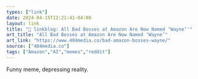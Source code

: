 ```yaml
---
types: ["link"]
date: 2024-04-15T12:21:41-04:00
layout: link
title: "🔗 linkblog: All Bad Bosses at Amazon Are Now Named ‘Wayne’'"
art_title: "All Bad Bosses at Amazon Are Now Named ‘Wayne’"
art_link: "https://www.404media.co/bad-amazon-bosses-wayne/"
source: ["404media.co"]
tags: ["Amazon","AI","memes","reddit"]
---
```

Funny meme, depressing reality.
